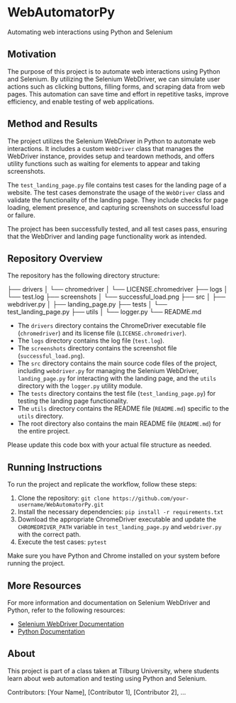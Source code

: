 # WebAutomatorPy

Automating web interactions using Python and Selenium

## Motivation

The purpose of this project is to automate web interactions using Python and Selenium. By utilizing the Selenium WebDriver, we can simulate user actions such as clicking buttons, filling forms, and scraping data from web pages. This automation can save time and effort in repetitive tasks, improve efficiency, and enable testing of web applications.

## Method and Results

The project utilizes the Selenium WebDriver in Python to automate web interactions. It includes a custom `WebDriver` class that manages the WebDriver instance, provides setup and teardown methods, and offers utility functions such as waiting for elements to appear and taking screenshots.

The `test_landing_page.py` file contains test cases for the landing page of a website. The test cases demonstrate the usage of the `WebDriver` class and validate the functionality of the landing page. They include checks for page loading, element presence, and capturing screenshots on successful load or failure.

The project has been successfully tested, and all test cases pass, ensuring that the WebDriver and landing page functionality work as intended.

## Repository Overview

The repository has the following directory structure:

├── drivers
│ └── chromedriver
│ └── LICENSE.chromedriver
├── logs
│ └── test.log
├── screenshots
│ └── successful_load.png
├── src
│ ├── webdriver.py
│ ├── landing_page.py
├── tests
│ └── test_landing_page.py
├── utils
│ └── logger.py
└── README.md

- The `drivers` directory contains the ChromeDriver executable file (`chromedriver`) and its license file (`LICENSE.chromedriver`).
- The `logs` directory contains the log file (`test.log`).
- The `screenshots` directory contains the screenshot file (`successful_load.png`).
- The `src` directory contains the main source code files of the project, including `webdriver.py` for managing the Selenium WebDriver, `landing_page.py` for interacting with the landing page, and the `utils` directory with the `logger.py` utility module.
- The `tests` directory contains the test file (`test_landing_page.py`) for testing the landing page functionality.
- The `utils` directory contains the README file (`README.md`) specific to the `utils` directory.
- The root directory also contains the main README file (`README.md`) for the entire project.

Please update this code box with your actual file structure as needed.

## Running Instructions

To run the project and replicate the workflow, follow these steps:

1. Clone the repository: `git clone https://github.com/your-username/WebAutomatorPy.git`
2. Install the necessary dependencies: `pip install -r requirements.txt`
3. Download the appropriate ChromeDriver executable and update the `CHROMEDRIVER_PATH` variable in `test_landing_page.py` and `webdriver.py` with the correct path.
4. Execute the test cases: `pytest`

Make sure you have Python and Chrome installed on your system before running the project.

## More Resources

For more information and documentation on Selenium WebDriver and Python, refer to the following resources:

- [Selenium WebDriver Documentation](https://www.selenium.dev/documentation/en/webdriver/)
- [Python Documentation](https://docs.python.org/)

## About

This project is part of a class taken at Tilburg University, where students learn about web automation and testing using Python and Selenium.

Contributors: [Your Name], [Contributor 1], [Contributor 2], ...
